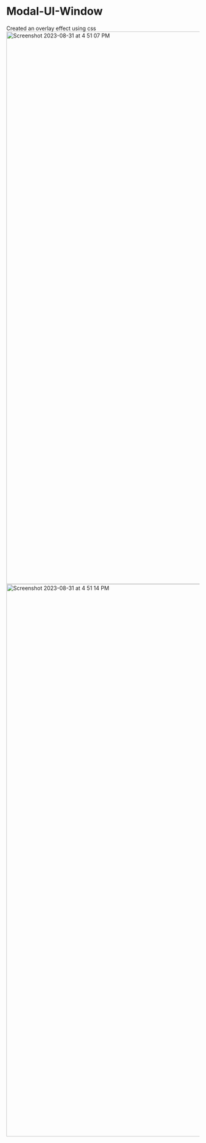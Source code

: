 # Modal-UI-Window
Created an overlay effect using css
<img width="1440" alt="Screenshot 2023-08-31 at 4 51 07 PM" src="https://github.com/mohamk29/Modal-UI-Window/assets/49575465/18892bca-aba5-4584-bae7-ef96f3be361c">
<img width="1440" alt="Screenshot 2023-08-31 at 4 51 14 PM" src="https://github.com/mohamk29/Modal-UI-Window/assets/49575465/a081c68f-1125-4dda-a26d-3e9a5df222e8">
